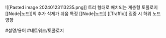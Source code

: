 ![[Pasted image 20240123113235.png]]
트리 형태로 배치되는 계층형 토폴로지
[[Node|노드]]의 추가 삭제가 쉬움
특정 [[Node|노드]] [[Traffic]] 집중 시 하위 노드 영향

#설명/용어 #네트워크/토폴로지
